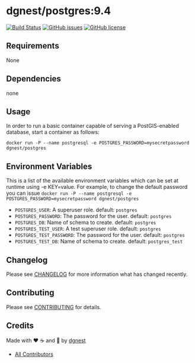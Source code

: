 # dgnest/postgres:9.4

[![Build Status](https://travis-ci.org/dgnest/docker-postgres.svg)](https://travis-ci.org/dgnest/docker-postgres)
[![GitHub issues](https://img.shields.io/github/issues/dgnest/docker-postgres.svg)](https://github.com/dgnest/docker-postgres/issues)
[![GitHub license](https://img.shields.io/github/license/mashape/apistatus.svg?style=flat-square)](LICENSE)


Requirements
------------

None


## Dependencies

none

## Usage

In order to run a basic container capable of serving a PostGIS-enabled database, start a container as follows:

    docker run -P --name postgresql -e POSTGRES_PASSWORD=mysecretpassword dgnest/postgres

## Environment Variables

This is a list of the available environment variables which can be set at runtime using -e KEY=value.
For example, to change the default password you can issue `docker run -P --name postgresql -e POSTGRES_PASSWORD=mysecretpassword dgnest/postgres`

* `POSTGRES_USER`: A superuser role. default: `postgres`
* `POSTGRES_PASSWORD`: The password for the user. default: `postgres`
* `POSTGRES_DB`: Name of schema to create. default: `postgres`
* `POSTGRES_TEST_USER`: A test superuser role. default: `postgres`
* `POSTGRES_TEST_PASSWORD`: The password for the user. default: `postgres`
* `POSTGRES_TEST_DB`: Name of schema to create. default: `postgres_test`

## Changelog

Please see [CHANGELOG](CHANGELOG.md) for more information what has changed recently.

## Contributing

Please see [CONTRIBUTING](CONTRIBUTING.md) for details.

## Credits

Made with :heart: :coffee: and :pizza: by [dgnest][link-company]

- [All Contributors][link-contributors]

[link-company]: https://github.com/dgnest
[link-author]: https://github.com/luismayta
[link-contributors]: AUTHORS
